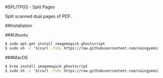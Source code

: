 #SPLITPGS - Split Pages

Split scanned dual pages of PDF.

##Installation

###Ubuntu

```sh
$ sudo apt-get install imagemagick ghostscript
$ sudo sh -c "$(curl -fsSL https://raw.githubusercontent.com/naingyeminn/splitpgs/master/install.sh)"
```

###MacOS

```sh
$ brew install imagemagick ghostscript
$ sudo sh -c "$(curl -fsSL https://raw.githubusercontent.com/naingyeminn/splitpgs/master/install.sh)"
```
